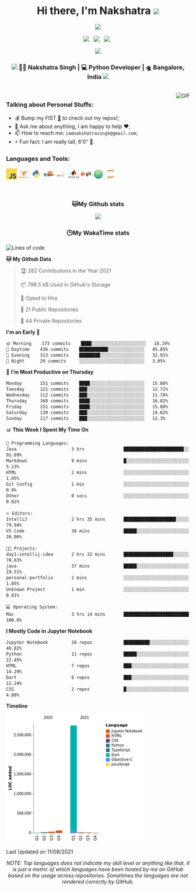 <h1 align="center">
  Hi there, I'm Nakshatra <img src="https://media.giphy.com/media/hvRJCLFzcasrR4ia7z/giphy.gif" width="25px">
</h1>
<p align="center">
  <img src="https://pronoun.cyou/x/y?subject=He&object=Him&height=20"> 
</p>
<p align="center">
<a href="https://github.com/nakshatrasinghh"><img height="43" src="https://user-images.githubusercontent.com/53419293/96712562-f7606080-13bc-11eb-86dd-b91470be7b55.png?raw=true"></a>&nbsp;&nbsp;
<a href="https://www.buymeacoffee.com/nakshatrasinghh"><img height="43" src="https://user-images.githubusercontent.com/53419293/98197756-73c27a00-1f4d-11eb-82d8-cc5f7b613c93.jpg?raw=true"></a>&nbsp;&nbsp;
 <a href="https://www.kaggle.com/nakshatrasingh"><img height="43" src="https://user-images.githubusercontent.com/53419293/102369711-4522cf00-3fe2-11eb-9b19-9f8028da90d1.png?raw=true"></a>&nbsp;&nbsp;
</p>



<p align="center">
  <img src="https://komarev.com/ghpvc/?username=nakshatrasinghh&style=flat-square&label=Profile+Views&color=dc143c"> 
</p>

<h3 align="center">
  <img src="https://user-images.githubusercontent.com/53419293/101595809-05744a00-3a1a-11eb-9646-d90a3af2646b.png" width="30"> 🧔🏻 Nakshatra Singh | 💻 Python Developer | 🛸 Bangalore, India <img src="https://user-images.githubusercontent.com/53419293/101595809-05744a00-3a1a-11eb-9646-d90a3af2646b.png" width="30"></h3>
</h3>

<br />
<img align="right" height="275px" alt="GIF" src="https://user-images.githubusercontent.com/53419293/96843683-3a2d4180-146c-11eb-99bf-6914e7cd6ea1.PNG" />


### **Talking about Personal Stuffs:**
- 💰 Bump my FIST [👊](https://github.com/nakshatrasinghh?tab=repositories) to check out my repos!;
- 💬 Ask me about anything, I am happy to help ❤️;
- 📫 How to reach me: `iamnakshatrasingh@gmail.com`;
- ⚡ Fun fact: I am really tall, 6'0” 🥛.

### **Languages and Tools:**  
<code><img height="30" src="https://raw.githubusercontent.com/github/explore/80688e429a7d4ef2fca1e82350fe8e3517d3494d/topics/javascript/javascript.png"></code>
<code><img height="30" src="https://raw.githubusercontent.com/github/explore/80688e429a7d4ef2fca1e82350fe8e3517d3494d/topics/tensorflow/tensorflow.png"></code>
<code><img height="30" src="https://raw.githubusercontent.com/github/explore/80688e429a7d4ef2fca1e82350fe8e3517d3494d/topics/python/python.png"></code>
<code><img height="30" src="https://raw.githubusercontent.com/github/explore/80688e429a7d4ef2fca1e82350fe8e3517d3494d/topics/scikit-learn/scikit-learn.png"></code>
<code><img height="30" src="https://raw.githubusercontent.com/github/explore/80688e429a7d4ef2fca1e82350fe8e3517d3494d/topics/mysql/mysql.png"></code>
<code><img height="30" src="https://raw.githubusercontent.com/github/explore/80688e429a7d4ef2fca1e82350fe8e3517d3494d/topics/matlab/matlab.png"></code>
<code><img height="30" src="https://raw.githubusercontent.com/github/explore/80688e429a7d4ef2fca1e82350fe8e3517d3494d/topics/git/git.png"></code>
<code><img height="30" src="https://raw.githubusercontent.com/github/explore/80688e429a7d4ef2fca1e82350fe8e3517d3494d/topics/atom/atom.png"></code>
<code><img height="30" src="https://raw.githubusercontent.com/github/explore/80688e429a7d4ef2fca1e82350fe8e3517d3494d/topics/jupyter-notebook/jupyter-notebook.png"></code>

![]()
<h3 align="center" >
  🐱My Github stats
</h3>

<p align="center" >
<a href="https://github.com/nakshatrasinghh/github-readme-stats"> 
    <img  src="https://github-readme-stats-pvt.nakshatrasinghh.vercel.app/api?username=nakshatrasinghh&show_icons=true&theme=material-palenight&layout=compact&count_private=true"/>
  </a>
</p>

<h3 align="center" >
  🕒My WakaTime stats
</h3>

<!--START_SECTION:waka-->
![Lines of code](https://img.shields.io/badge/From%20Hello%20World%20I%27ve%20Written-2.9%20million%20lines%20of%20code-blue)

**🐱 My Github Data** 

> 🏆 282 Contributions in the Year 2021
 > 
> 📦 798.5 kB Used in Github's Storage 
 > 
> 💼 Opted to Hire
 > 
> 📜 21 Public Repositories 
 > 
> 🔑 44 Private Repositories  
 > 
**I'm an Early 🐤** 

```text
🌞 Morning    173 commits    ████░░░░░░░░░░░░░░░░░░░░░   18.19% 
🌆 Daytime    436 commits    ███████████░░░░░░░░░░░░░░   45.85% 
🌃 Evening    313 commits    ████████░░░░░░░░░░░░░░░░░   32.91% 
🌙 Night      29 commits     ░░░░░░░░░░░░░░░░░░░░░░░░░   3.05%

```
📅 **I'm Most Productive on Thursday** 

```text
Monday       151 commits    ████░░░░░░░░░░░░░░░░░░░░░   15.88% 
Tuesday      121 commits    ███░░░░░░░░░░░░░░░░░░░░░░   12.72% 
Wednesday    112 commits    ███░░░░░░░░░░░░░░░░░░░░░░   11.78% 
Thursday     160 commits    ████░░░░░░░░░░░░░░░░░░░░░   16.82% 
Friday       151 commits    ████░░░░░░░░░░░░░░░░░░░░░   15.88% 
Saturday     139 commits    ███░░░░░░░░░░░░░░░░░░░░░░   14.62% 
Sunday       117 commits    ███░░░░░░░░░░░░░░░░░░░░░░   12.3%

```


📊 **This Week I Spent My Time On** 

```text
💬 Programming Languages: 
Java                     3 hrs               ███████████████████████░░   92.89% 
Markdown                 9 mins              █░░░░░░░░░░░░░░░░░░░░░░░░   5.13% 
HTML                     2 mins              ░░░░░░░░░░░░░░░░░░░░░░░░░   1.05% 
Git Config               1 min               ░░░░░░░░░░░░░░░░░░░░░░░░░   0.9% 
Other                    0 secs              ░░░░░░░░░░░░░░░░░░░░░░░░░   0.02%

🔥 Editors: 
IntelliJ                 2 hrs 35 mins       ████████████████████░░░░░   79.94% 
VS Code                  38 mins             █████░░░░░░░░░░░░░░░░░░░░   20.06%

🐱‍💻 Projects: 
day1-intellij-idea       2 hrs 32 mins       ███████████████████░░░░░░   78.63% 
java                     37 mins             █████░░░░░░░░░░░░░░░░░░░░   19.51% 
personal-portfolio       2 mins              ░░░░░░░░░░░░░░░░░░░░░░░░░   1.05% 
Unknown Project          1 min               ░░░░░░░░░░░░░░░░░░░░░░░░░   0.81%

💻 Operating System: 
Mac                      3 hrs 14 mins       █████████████████████████   100.0%

```

**I Mostly Code in Jupyter Notebook** 

```text
Jupyter Notebook         20 repos            ██████████░░░░░░░░░░░░░░░   40.82% 
Python                   11 repos            █████░░░░░░░░░░░░░░░░░░░░   22.45% 
HTML                     7 repos             ███░░░░░░░░░░░░░░░░░░░░░░   14.29% 
Dart                     6 repos             ███░░░░░░░░░░░░░░░░░░░░░░   12.24% 
CSS                      2 repos             █░░░░░░░░░░░░░░░░░░░░░░░░   4.08%

```


**Timeline**

![Chart not found](https://raw.githubusercontent.com/nakshatrasinghh/nakshatrasinghh/master/charts/bar_graph.png) 


 Last Updated on 11/08/2021
<!--END_SECTION:waka-->

<!-- [![Nakshatra Singh's Blog Cards](https://github-cards-external-blogs.souravdey777.vercel.app/getMediumBlogs?username=nakshatrasinghh&type=horizontal&limit=10)](https://nakshatrasinghh.medium.com) -->


<p align="center">
  <em>NOTE: Top languages does not indicate my skill level or anything like that. It is just a metric of which languages have been hosted by me on GitHub based on the usage across repositories. Sometimes the languages are not rendered correctly by GitHub.</em>
</p>
